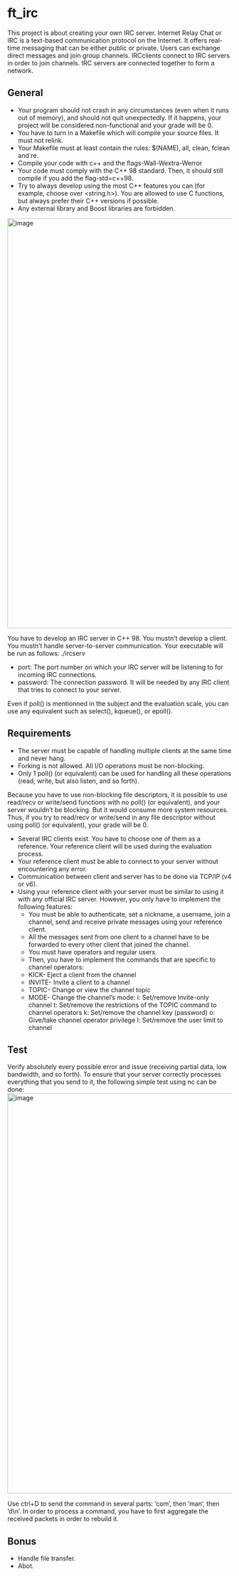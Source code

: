 # ft_irc
This project is about creating your own IRC server.
Internet Relay Chat or IRC is a text-based communication protocol on the Internet. 
It offers real-time messaging that can be either public or private. 
Users can exchange direct messages and join group channels. 
IRCclients connect to IRC servers in order to join channels. 
IRC servers are connected together to form a network.

## General
- Your program should not crash in any circumstances (even when it runs out of memory), and should not quit unexpectedly. If it happens, your project will be considered non-functional and your grade will be 0.
- You have to turn in a Makefile which will compile your source files. It must not relink.
- Your Makefile must at least contain the rules: $(NAME), all, clean, fclean and re.
- Compile your code with c++ and the flags-Wall-Wextra-Werror
- Your code must comply with the C++ 98 standard. Then, it should still compile if you add the flag-std=c++98.
- Try to always develop using the most C++ features you can (for example, choose <cstring> over <string.h>). You are allowed to use C functions, but always prefer their C++ versions if possible.
- Any external library and Boost libraries are forbidden.

<img width="922" alt="image" src="https://github.com/xhelp00/ft_irc/assets/111277585/9c567f58-c373-4eee-a214-6ef6d16f0a33">

You have to develop an IRC server in C++ 98.
You mustn’t develop a client.
You mustn’t handle server-to-server communication.
Your executable will be run as follows: ./ircserv <port> <password> 
- port: The port number on which your IRC server will be listening to for incoming IRC connections.
- password: The connection password. It will be needed by any IRC client that tries to connect to your server.

Even if poll() is mentionned in the subject and the evaluation scale, you can use any equivalent such as select(), kqueue(), or epoll().

## Requirements
- The server must be capable of handling multiple clients at the same time and never hang.
- Forking is not allowed. All I/O operations must be non-blocking.
- Only 1 poll() (or equivalent) can be used for handling all these operations (read, write, but also listen, and so forth).

Because you have to use non-blocking file descriptors, it is possible to use read/recv or write/send functions with no poll() (or equivalent), and your server wouldn’t be blocking. But it would consume more system resources. Thus, if you try to read/recv or write/send in any file descriptor without using poll() (or equivalent), your grade will be 0.

- Several IRC clients exist. You have to choose one of them as a reference. Your reference client will be used during the evaluation process.
- Your reference client must be able to connect to your server without encountering any error.
- Communication between client and server has to be done via TCP/IP (v4 or v6).
- Using your reference client with your server must be similar to using it with any official IRC server. However, you only have to implement the following features:
  - You must be able to authenticate, set a nickname, a username, join a channel, send and receive private messages using your reference client.
  -   All the messages sent from one client to a channel have to be forwarded to every other client that joined the channel.
  -   You must have operators and regular users.
  -   Then, you have to implement the commands that are specific to channel operators:
    -   KICK- Eject a client from the channel
    -   INVITE- Invite a client to a channel
    -   TOPIC- Change or view the channel topic
    -   MODE- Change the channel’s mode:
      i: Set/remove Invite-only channel
      t: Set/remove the restrictions of the TOPIC command to channel operators
      k: Set/remove the channel key (password)
      o: Give/take channel operator privilege
      l: Set/remove the user limit to channel
 
 ## Test
 Verify absolutely every possible error and issue (receiving partial data, low bandwidth, and so forth). To ensure that your server correctly processes everything that you send to it, the following simple test using nc can be done: 
 <img width="901" alt="image" src="https://github.com/xhelp00/ft_irc/assets/111277585/db61aa6b-cd29-4868-8af7-3be001983569">
 
Use ctrl+D to send the command in several parts: ’com’, then ’man’, then ’d\n’. In order to process a command, you have to first aggregate the received packets in order to rebuild it.

 ## Bonus
 - Handle file transfer.
 - Abot.
